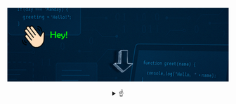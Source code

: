 
![Bienvenido a mi perfil](bannergif.gif)

<details>
<summary align="center"> 
☝
</summary>

<br />
<p align="center"> Hola! soy Jairo 👋</p>

<br />
<p align="center">
 Programador Junior con conocimientos básicos en ingeniería, me encanta la resolución de problemas, buscar soluciones eficientes y

<h3>¡Disfrutar del proceso!</h3> 
</p>

<p align="center">
 Comencé estudiando Ingeniería Eléctrica en 2016, ya que una de mis pasiones son las matemáticas, la física y la resolución de problemas. Tras años de estudio y dedicación y varias asignaturas que involucraban programación,

<h3>¡Quedé fascinado por la programación!</h3> 
Así encontré mi vocación, la programación.
</p>


<br />
<div style="display: inline-block; text-align: left; max-width: 300px;">
 <h3>🚀 Lenguajes 🚀</h3> 

- ☕ Java  
- 🌐 HTML  
- 🎨 CSS  
- 🗄️ MySQL  

<h3>🛠️ Tecnologías 🛠️</h3>

- 🧩 VS Code  
- 🐙 Git / GitHub  
- 🎨 Photoshop (Básico)
</div>
</details>

